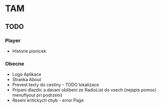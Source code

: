 # TAM

## TODO

### Player
* Historie pisnicek 

### Obecne

* Logo Aplikace
* Stranka About 
* Prevest texty do cestiny - TODO lokalizace
* Pripani dlazdic a davani oblibeni ze RadioList do vsech (nejspis pomoci menuflyout pri podrzeni)
* Reseni kritickych chyb - error Page
